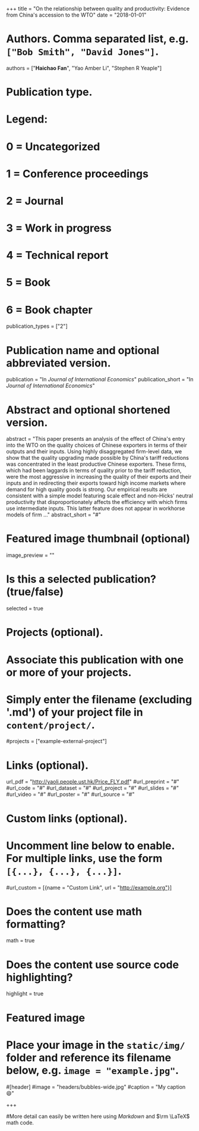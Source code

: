+++
title = "On the relationship between quality and productivity: Evidence from China's accession to the WTO"
date = "2018-01-01"

# Authors. Comma separated list, e.g. `["Bob Smith", "David Jones"]`.
authors = ["**Haichao Fan**", "Yao Amber Li", "Stephen R Yeaple"]

# Publication type.
# Legend:
# 0 = Uncategorized
# 1 = Conference proceedings
# 2 = Journal
# 3 = Work in progress
# 4 = Technical report
# 5 = Book
# 6 = Book chapter
publication_types = ["2"]

# Publication name and optional abbreviated version.
publication = "In *Journal of International Economics*"
publication_short = "In *Journal of International Economics*"

# Abstract and optional shortened version.
abstract = "This paper presents an analysis of the effect of China's entry into the WTO on the quality choices of Chinese exporters in terms of their outputs and their inputs. Using highly disaggregated firm-level data, we show that the quality upgrading made possible by China's tariff reductions was concentrated in the least productive Chinese exporters. These firms, which had been laggards in terms of quality prior to the tariff reduction, were the most aggressive in increasing the quality of their exports and their inputs and in redirecting their exports toward high income markets where demand for high quality goods is strong. Our empirical results are consistent with a simple model featuring scale effect and non-Hicks' neutral productivity that disproportionately affects the efficiency with which firms use intermediate inputs. This latter feature does not appear in workhorse models of firm …"
abstract_short = "#"

# Featured image thumbnail (optional)
image_preview = ""

# Is this a selected publication? (true/false)
selected = true

# Projects (optional).
#   Associate this publication with one or more of your projects.
#   Simply enter the filename (excluding '.md') of your project file in `content/project/`.
#projects = ["example-external-project"]

# Links (optional).
url_pdf = "http://yaoli.people.ust.hk/Price_FLY.pdf"
#url_preprint = "#"
#url_code = "#"
#url_dataset = "#"
#url_project = "#"
#url_slides = "#"
#url_video = "#"
#url_poster = "#"
#url_source = "#"

# Custom links (optional).
#   Uncomment line below to enable. For multiple links, use the form `[{...}, {...}, {...}]`.
#url_custom = [{name = "Custom Link", url = "http://example.org"}]

# Does the content use math formatting?
math = true

# Does the content use source code highlighting?
highlight = true

# Featured image
# Place your image in the `static/img/` folder and reference its filename below, e.g. `image = "example.jpg"`.
#[header]
#image = "headers/bubbles-wide.jpg"
#caption = "My caption :smile:"

+++

#More detail can easily be written here using *Markdown* and $\rm \LaTeX$ math code.
